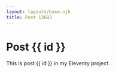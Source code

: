 ```yaml
---
layout: layouts/base.njk
title: Post 13683
---
```


# Post {{ id }}

This is post {{ id }} in my Eleventy project.
